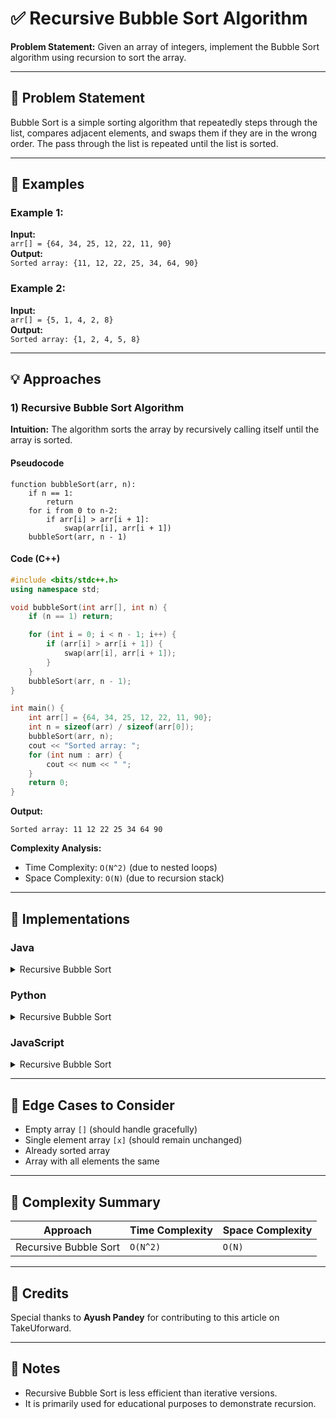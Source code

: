 # ✅ Recursive Bubble Sort Algorithm

**Problem Statement:** Given an array of integers, implement the Bubble Sort algorithm using recursion to sort the array.

---

## 📌 Problem Statement

Bubble Sort is a simple sorting algorithm that repeatedly steps through the list, compares adjacent elements, and swaps them if they are in the wrong order. The pass through the list is repeated until the list is sorted.

---

## 🧪 Examples

### Example 1:
**Input:**  
`arr[] = {64, 34, 25, 12, 22, 11, 90}`  
**Output:**  
`Sorted array: {11, 12, 22, 25, 34, 64, 90}`  

### Example 2:
**Input:**  
`arr[] = {5, 1, 4, 2, 8}`  
**Output:**  
`Sorted array: {1, 2, 4, 5, 8}`  

---

## 💡 Approaches

### 1) Recursive Bubble Sort Algorithm

**Intuition:** The algorithm sorts the array by recursively calling itself until the array is sorted.

#### Pseudocode
```
function bubbleSort(arr, n):
    if n == 1:
        return
    for i from 0 to n-2:
        if arr[i] > arr[i + 1]:
            swap(arr[i], arr[i + 1])
    bubbleSort(arr, n - 1)
```

#### Code (C++)
```cpp
#include <bits/stdc++.h>
using namespace std;

void bubbleSort(int arr[], int n) {
    if (n == 1) return;

    for (int i = 0; i < n - 1; i++) {
        if (arr[i] > arr[i + 1]) {
            swap(arr[i], arr[i + 1]);
        }
    }
    bubbleSort(arr, n - 1);
}

int main() {
    int arr[] = {64, 34, 25, 12, 22, 11, 90};
    int n = sizeof(arr) / sizeof(arr[0]);
    bubbleSort(arr, n);
    cout << "Sorted array: ";
    for (int num : arr) {
        cout << num << " ";
    }
    return 0;
}
```

**Output:**
```
Sorted array: 11 12 22 25 34 64 90
```

**Complexity Analysis:**
- Time Complexity: `O(N^2)` (due to nested loops)
- Space Complexity: `O(N)` (due to recursion stack)

---

## 🧷 Implementations

### Java

<details>
<summary>Recursive Bubble Sort</summary>

```java
public class Main {
    static void bubbleSort(int[] arr, int n) {
        if (n == 1) return;

        for (int i = 0; i < n - 1; i++) {
            if (arr[i] > arr[i + 1]) {
                int temp = arr[i];
                arr[i] = arr[i + 1];
                arr[i + 1] = temp;
            }
        }
        bubbleSort(arr, n - 1);
    }

    public static void main(String[] args) {
        int[] arr = {64, 34, 25, 12, 22, 11, 90};
        bubbleSort(arr, arr.length);
        System.out.println("Sorted array: ");
        for (int num : arr) {
            System.out.print(num + " ");
        }
    }
}
```

</details>

### Python

<details>
<summary>Recursive Bubble Sort</summary>

```python
def bubble_sort(arr, n):
    if n == 1:
        return

    for i in range(n - 1):
        if arr[i] > arr[i + 1]:
            arr[i], arr[i + 1] = arr[i + 1], arr[i]

    bubble_sort(arr, n - 1)

arr = [64, 34, 25, 12, 22, 11, 90]
bubble_sort(arr, len(arr))
print("Sorted array:", arr)
```

</details>

### JavaScript

<details>
<summary>Recursive Bubble Sort</summary>

```javascript
function bubbleSort(arr, n) {
    if (n === 1) return;

    for (let i = 0; i < n - 1; i++) {
        if (arr[i] > arr[i + 1]) {
            [arr[i], arr[i + 1]] = [arr[i + 1], arr[i]];
        }
    }
    bubbleSort(arr, n - 1);
}

let arr = [64, 34, 25, 12, 22, 11, 90];
bubbleSort(arr, arr.length);
console.log("Sorted array:", arr);
```

</details>

---

## 🧭 Edge Cases to Consider

* Empty array `[]` (should handle gracefully)
* Single element array `[x]` (should remain unchanged)
* Already sorted array
* Array with all elements the same

---

## 🧾 Complexity Summary

| Approach      | Time Complexity | Space Complexity |
| ------------- | --------------- | ---------------- |
| Recursive Bubble Sort | `O(N^2)` | `O(N)` |

---

## 🙌 Credits

Special thanks to **Ayush Pandey** for contributing to this article on TakeUforward.

---

## 📣 Notes

* Recursive Bubble Sort is less efficient than iterative versions.
* It is primarily used for educational purposes to demonstrate recursion.
